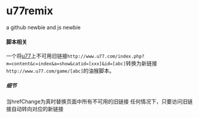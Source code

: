 # u77remix

a github newbie and js newbie


#### 脚本相关
一个将[u77]上不可用旧链接`http://www.u77.com/index.php?m=content&c=index&a=show&catid=[xxx]&id=[abc]`转换为新链接`http://www.u77.com/game/[abc]`的油猴脚本。

##### 细节
当hrefChange为真时替换页面中所有不可用的旧链接
任何情况下，只要访问旧链接自动转向对应的新链接

[u77]:	http://www.u77.com
